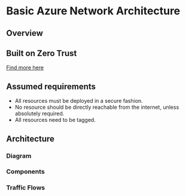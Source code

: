 # Basic Azure Network Architecture
## Overview

## Built on Zero Trust
[Find more here](/Topics/zerotrust.md)

## Assumed requirements
* All resources must be deployed in a secure fashion.
* No resource should be directly reachable from the internet, unless absolutely required.
* All resources need to be tagged.

## Architecture
### Diagram

### Components

### Traffic Flows